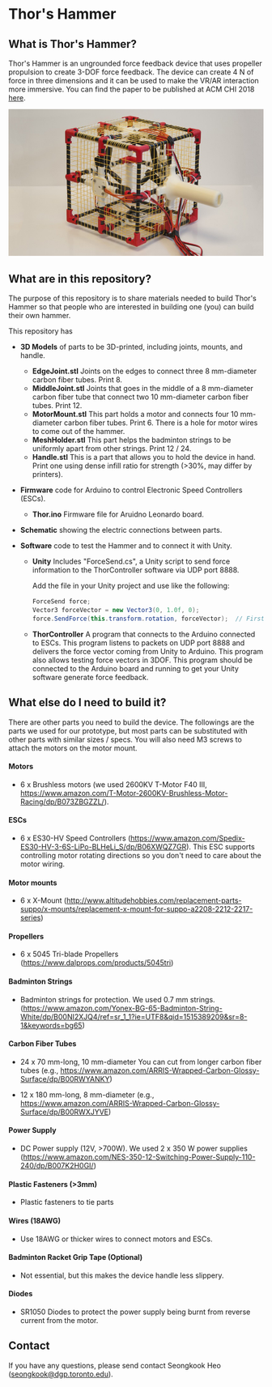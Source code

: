 # Thor's Hammer

## What is Thor's Hammer?

Thor's Hammer is an ungrounded force feedback device that uses propeller propulsion to create 3-DOF force feedback. The device can create 4 N of force in three dimensions and it can be used to make the VR/AR interaction more immersive. You can find the paper to be published at ACM CHI 2018 [here](http://seongkookheo.com/thorshammer.pdf).

![Thor's Hammer Prototype](Images/Device.jpg)

## What are in this repository?

The purpose of this repository is to share materials needed to build Thor's Hammer so that people who are interested in building one (you) can build their own hammer. 

This repository has

* **3D Models** of parts to be 3D-printed, including joints, mounts, and handle. 

  * **EdgeJoint.stl** Joints on the edges to connect three 8 mm-diameter carbon fiber tubes. Print 8.
  * **MiddleJoint.stl** Joints that goes in the middle of a 8 mm-diameter carbon fiber tube that connect two 10 mm-diameter carbon fiber tubes. Print 12.
  * **MotorMount.stl** This part holds a motor and connects four 10 mm-diameter carbon fiber tubes. Print 6. There is a hole for motor wires to come out of the hammer. 
  * **MeshHolder.stl** This part helps the badminton strings to be uniformly apart from other strings. Print 12 / 24. 
  * **Handle.stl** This is a part that allows you to hold the device in hand. Print one using dense infill ratio for strength (>30%, may differ by printers). 

* **Firmware** code for Arduino to control Electronic Speed Controllers (ESCs).

  * **Thor.ino** Firmware file for Aruidno Leonardo board. 

* **Schematic** showing the electric connections between parts.

* **Software** code to test the Hammer and to connect it with Unity. 

  * **Unity** Includes "ForceSend.cs", a Unity script to send force information to the ThorController software via UDP port 8888.

    Add the file in your Unity project and use like the following:

    ```cs
    ForceSend force;
    Vector3 forceVector = new Vector3(0, 1.0f, 0);
    force.SendForce(this.transform.rotation, forceVector);	// First parameter is the device rotation in quaternion.
    ```

  * **ThorController** A program that connects to the Arduino connected to ESCs. This program listens to packets on UDP port 8888 and delivers the force vector coming from Unity to Arduino. This program also allows testing force vectors in 3DOF. This program should be connected to the Arduino board and running to get your Unity software generate force feedback. 

## What else do I need to build it?

There are other parts you need to build the device. The followings are the parts we used for our prototype, but most parts can be substituted with other parts with similar sizes / specs. You will also need M3 screws to attach the motors on the motor mount.  

#### Motors

* 6 x Brushless motors (we used 2600KV T-Motor F40 III, https://www.amazon.com/T-Motor-2600KV-Brushless-Motor-Racing/dp/B073ZBGZZL/). 

#### ESCs

* 6 x ES30-HV Speed Controllers (https://www.amazon.com/Spedix-ES30-HV-3-6S-LiPo-BLHeLi_S/dp/B06XWQZ7GR). This ESC supports controlling motor rotating directions so you don't need to care about the motor wiring.  

#### Motor mounts

* 6 x X-Mount (http://www.altitudehobbies.com/replacement-parts-suppo/x-mounts/replacement-x-mount-for-suppo-a2208-2212-2217-series)

#### Propellers

* 6 x 5045 Tri-blade Propellers (https://www.dalprops.com/products/5045tri)

#### Badminton Strings

* Badminton strings for protection. We used 0.7 mm strings. (https://www.amazon.com/Yonex-BG-65-Badminton-String-White/dp/B00NI2XJQ4/ref=sr_1_1?ie=UTF8&qid=1515389209&sr=8-1&keywords=bg65)

#### Carbon Fiber Tubes

- 24 x 70 mm-long, 10 mm-diameter
  You can cut from longer carbon fiber tubes (e.g., https://www.amazon.com/ARRIS-Wrapped-Carbon-Glossy-Surface/dp/B00RWYANKY)


- 12 x 180 mm-long, 8 mm-diameter (e.g., https://www.amazon.com/ARRIS-Wrapped-Carbon-Glossy-Surface/dp/B00RWXJYVE)

#### Power Supply

* DC Power supply (12V, >700W). We used 2 x 350 W power supplies (https://www.amazon.com/NES-350-12-Switching-Power-Supply-110-240/dp/B007K2H0GI/)

#### Plastic Fasteners (>3mm)

* Plastic fasteners to tie parts

#### Wires (18AWG)

* Use 18AWG or thicker wires to connect motors and ESCs. 

#### Badminton Racket Grip Tape (Optional)

* Not essential, but this makes the device handle less slippery. 

#### Diodes

* SR1050 Diodes to protect the power supply being burnt from reverse current from the motor.

## Contact

If you have any questions, please send contact Seongkook Heo (seongkook@dgp.toronto.edu). 
